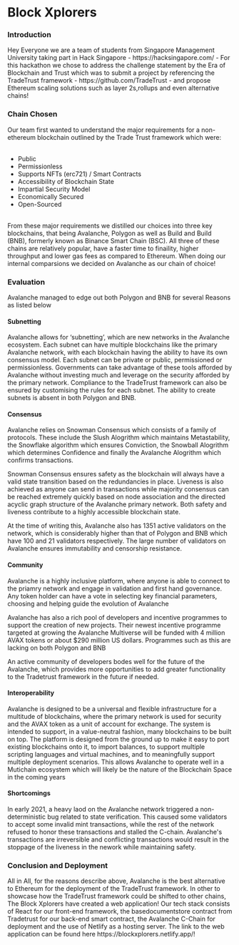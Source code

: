 # Block Xplorers

<h3>Introduction</h3>
Hey Everyone we are a team of students from Singapore Management University taking part in Hack Singapore - https://hacksingapore.com/ - For this hackathon we chose to address the challenge statement by the Era of Blockchain and Trust which was to submit a project by referencing the TradeTrust framework - https://github.com/TradeTrust - and propose Ethereum scaling solutions such as layer 2s,rollups and even alternative chains!
<h3>Chain Chosen</h3>
Our team first wanted to understand the major requirements for a non-ethereum blockchain outlined by the Trade Trust framework which were:
<br><br>
<ul>
  <li>Public</li>
  <li>Permissionless</li>
  <li>Supports NFTs (erc721) / Smart Contracts</li>
  <li>Accessibility of Blockchain State</li>
  <li>Impartial Security Model</li>
  <li>Economically Secured</li>
  <li>Open-Sourced</li>
</ul>
<br>
From these major requirements we distilled our choices into three key blockchains, that being Avalanche, Polygon as well as Build and Build (BNB), formerly known as Binance Smart Chain (BSC). All three of these chains are relatively popular, have a faster time to finaility, higher throughput and lower gas fees as compared to Ethereum. When doing our internal comparsions we decided on Avalanche as our chain of choice!

<h3>Evaluation</h3>
<p>Avalanche managed to edge out both Polygon and BNB for several Reasons as listed below</p>
<h4>Subnetting</h4>
Avalanche allows for ‘subnetting’, which are new networks in the Avalanche ecosystem. Each subnet can have multiple blockchains like the primary Avalanche network, with each blockchain having the ability to have its own consensus model. Each subnet can be private or public,  permissioned or permissionless. Governments can take advantage of these tools afforded by Avalanche without investing much and leverage on the security afforded by the primary network. Compliance to the TradeTrust framework can also be ensured by customising the rules for each subnet. The ability to create subnets is absent in both Polygon and BNB.
<h4>Consensus</h4>
<p>Avalanche relies on Snowman Consensus which consists of a family of protocols. These include the Slush Alogrithm which maintains Metastability, the Snowflake algorithm which ensures Conviction, the Snowball Alogrithm which determines Confidence and finally the Avalanche Alogrithm which confirms transactions.</p>
<p>Snowman Consensus ensures safety as the blockchain will always have a valid state transition based on the redundancies in place. Liveness is also achieved as anyone can send in transactions while majority consensus can be reached extremely quickly based on node association and the directed acyclic graph structure of the Avalanche primary network. Both safety and liveness contribute to a highly accessible blockchain state.</p>
<p>At the time of writing this, Avalanche also has 1351 active validators on the network, which is considerably higher than that of Polygon and BNB which have 100 and 21 validators respectively. The large number of validators on Avalanche ensures immutability and censorship resistance.
<h4>Community</h4>
<p>Avalanche is a highly inclusive platform, where anyone is able to connect to the priamry network and engage in validation and first hand governance. Any token holder can have a vote in selecting key financial parameters, choosing and helping guide the evolution of Avalanche</p>
<p>Avalanche has also a rich pool of developers and incentive programmes to support the creation of new projects. Their newest incentive programme targeted at growing the Avalanche Multiverse will be funded with 4 million AVAX tokens or about $290 million US dollars. Programmes such as this are lacking on both Polygon and BNB</p> 
<p>An active community of developers bodes well for the future of the Avalanche, which provides more opportunities to add greater functionality to the Tradetrust framework in the future if needed. </p>
<h4>Interoperability</h4>
<p>Avalanche is designed to be a universal and flexible infrastructure for a multitude of blockchains, where the primary network is used for security and the AVAX token as a unit of account for exchange. The system is intended to support, in a value-neutral fashion, many blockchains to be built on top. The platform is designed from the ground up to make it easy to port existing blockchains onto it, to import balances, to support multiple scripting languages and virtual machines, and to meaningfully support multiple deployment scenarios. This allows Avalanche to operate well in a Mutichain ecosystem which will likely be the nature of the Blockchain Space in the coming years</p>
<h4>Shortcomings</h4>
<p> In early 2021, a heavy laod on the Avalanche network triggered a non-deterministic bug related to state verification. This caused some validators to accept some invalid mint transactions, while the rest of the network refused to honor these transactions and stalled the C-chain. Avalanche's transactions are irreversible and conflicting transactions would result in the stoppage of the liveness in the nework while maintaining safety.</p>

<h3>Conclusion and Deployment</h3>
<p>All in All, for the reasons describe above, Avalanche is the best alternative to Ethereum for the deployment of the TradeTrust framework. In other to showcase how the TradeTrust framework could be shifted to other chains, The Block Xplorers have created a web application! Our tech stack consists of React for our front-end framework, the basedocumentstore contract from Tradetrust for our back-end smart contract, the Avalanche C-Chain for deployment and the use of Netlify as a hosting server. The link to the web application can be found here https://blockxplorers.netlify.app/!</p>



